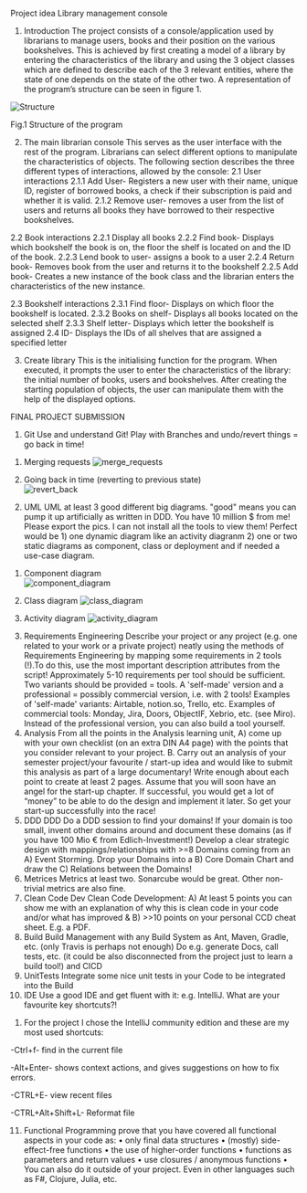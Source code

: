 Project idea
Library management console

1.	Introduction
The project consists of a console/application used by librarians to manage users, books and their position on the various bookshelves. 
This is achieved by first creating a model of a library by entering the characteristics of the library and using the 3 object classes which are defined to describe each of the 3 relevant entities, where the state of one depends on the state of the other two. A representation of the program’s structure can be seen in figure 1.


 ![Structure](https://github.com/Nickola-Karparov/Library-Manager/assets/149435602/64d4d4bd-83cd-4821-8f2f-efc00ec9c9a4)

Fig.1 Structure of the program

2.	The main librarian console 
This serves as the user interface with the rest of the program. Librarians can select different options to manipulate the characteristics of objects. 
The following section describes the three different types of interactions, allowed by the console:
2.1	User interactions 
2.1.1	Add User- Registers a new user with their name, unique ID, register of borrowed books, a check if their subscription is paid and whether it is valid. 
2.1.2	Remove user- removes a user from the list of users and returns all books they have borrowed to their respective bookshelves. 

2.2	Book interactions
2.2.1	Display all books
2.2.2	Find book- Displays which bookshelf the book is on, the floor the shelf is located on and the ID of the book.
2.2.3	Lend book to user- assigns a book to a user
2.2.4	Return book- Removes book from the user and returns it to the bookshelf 
2.2.5	Add book- Creates a new instance of the book class and the librarian enters the characteristics of the new instance. 

2.3	Bookshelf interactions 
2.3.1	Find floor- Displays on which floor the bookshelf is located.
2.3.2	Books on shelf- Displays all books located on the selected shelf
2.3.3	Shelf letter- Displays which letter the bookshelf is assigned 
2.4	ID- Displays the IDs of all shelves that are assigned a specified letter

3.	Create library
This is the initialising function for the program. When executed, it prompts the user to enter the characteristics of the library: the initial number of books, users and bookshelves. After creating the starting population of objects, the user can manipulate them with the help of the displayed options. 


FINAL PROJECT SUBMISSION
1. Git
Use and understand Git! Play with Branches and undo/revert things = go back in time!
1)	Merging requests 
![merge_requests](https://github.com/Nickola-Karparov/Library-Manager/assets/149435602/1ac4a40f-82aa-4953-b399-133c31d67efd)

2)	Going back in time (reverting to previous state)  
![revert_back](https://github.com/Nickola-Karparov/Library-Manager/assets/149435602/bc88c888-5cb4-4aa5-9b4a-856117ca840f)


2. UML
UML at least 3 good different big diagrams. "good" means you can pump it up artificially as written in DDD. You have 10 million $ from me! Please export the pics. I can not install all the tools to view them! Perfect would be 1) one dynamic diagram like an activity diagranm 2) one or two static diagrams as component, class or deployment and if needed a use-case diagram.
1)	Component diagram  
![component_diagram](https://github.com/Nickola-Karparov/Library-Manager/assets/149435602/7bba6a01-9a04-4243-b67b-4e25dc07968c)

2)	Class diagram ![class_diagram](https://github.com/Nickola-Karparov/Library-Manager/assets/149435602/3a041577-7fa8-4f34-a7e3-5d6ecf21f8b6)

4)	Activity diagram ![activity_diagram](https://github.com/Nickola-Karparov/Library-Manager/assets/149435602/83067cf6-5262-41da-b7d2-ca028e9a12a0)


3. Requirements Engineering
Describe your project or any project (e.g. one related to your work or a private project) neatly using the methods of Requirements Engineering by mapping some requirements in 2 tools (!).To do this, use the most important description attributes from the script! Approximately 5-10 requirements per tool should be sufficient. Two variants should be provided = tools. A 'self-made' version and a professional = possibly commercial version, i.e. with 2 tools! Examples of 'self-made' variants: Airtable, notion.so, Trello, etc. Examples of commercial tools: Monday, Jira, Doors, ObjectIF, Xebrio, etc. (see Miro). Instead of the professional version, you can also build a tool yourself.
4. Analysis
From all the points in the Analysis learning unit, A) come up with your own checklist (on an extra DIN A4 page) with the points that you consider relevant to your project. B. Carry out an analysis of your semester project/your favourite / start-up idea and would like to submit this analysis as part of a large documentary! Write enough about each point to create at least 2 pages. Assume that you will soon have an angel for the start-up chapter. If successful, you would get a lot of “money” to be able to do the design and implement it later. So get your start-up successfully into the race!
5. DDD
DDD Do a DDD session to find your domains! If your domain is too small, invent other domains around and document these domains (as if you have 100 Mio € from Edlich-Investment!) Develop a clear strategic design with mappings/relationships with >=8 Domains coming from an A) Event Storming. Drop your Domains into a B) Core Domain Chart and draw the C) Relations between the Domains!
6. Metrices
Metrics at least two. Sonarcube would be great. Other non-trivial metrics are also fine.
7. Clean Code Dev
Clean Code Development: A) At least 5 points you can show me with an explanation of why this is clean code in your code and/or what has improved & B) >>10 points on your personal CCD cheat sheet. E.g. a PDF.
8. Build
Build Management with any Build System as Ant, Maven, Gradle, etc. (only Travis is perhaps not enough) Do e.g. generate Docs, call tests, etc. (it could be also disconnected from the project just to learn a build tool!) and CICD
9. UnitTests
Integrate some nice unit tests in your Code to be integrated into the Build
10. IDE
Use a good IDE and get fluent with it: e.g. IntelliJ. What are your favourite key shortcuts?!
1)	For the project I chose the IntelliJ community edition and these are my most used shortcuts:

 -Ctrl+f- find in the current file
 
 -Alt+Enter- shows context actions, and gives suggestions on how to fix errors.
 
 -CTRL+E- view recent files
 
 -CTRL+Alt+Shift+L- Reformat file 


11. Functional Programming
prove that you have covered all functional aspects in your code as:
•	only final data structures
•	(mostly) side-effect-free functions
•	the use of higher-order functions
•	functions as parameters and return values
•	use closures / anonymous functions
•	You can also do it outside of your project. Even in other languages such as F#, Clojure, Julia, etc.


